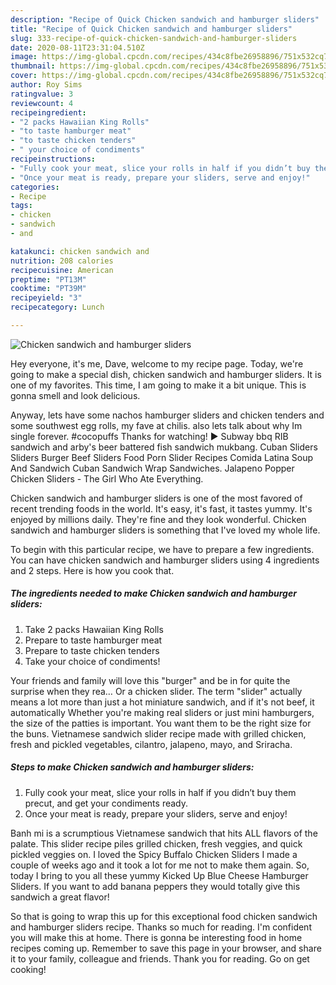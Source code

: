 ```yaml
---
description: "Recipe of Quick Chicken sandwich and hamburger sliders"
title: "Recipe of Quick Chicken sandwich and hamburger sliders"
slug: 333-recipe-of-quick-chicken-sandwich-and-hamburger-sliders
date: 2020-08-11T23:31:04.510Z
image: https://img-global.cpcdn.com/recipes/434c8fbe26958896/751x532cq70/chicken-sandwich-and-hamburger-sliders-recipe-main-photo.jpg
thumbnail: https://img-global.cpcdn.com/recipes/434c8fbe26958896/751x532cq70/chicken-sandwich-and-hamburger-sliders-recipe-main-photo.jpg
cover: https://img-global.cpcdn.com/recipes/434c8fbe26958896/751x532cq70/chicken-sandwich-and-hamburger-sliders-recipe-main-photo.jpg
author: Roy Sims
ratingvalue: 3
reviewcount: 4
recipeingredient:
- "2 packs Hawaiian King Rolls"
- "to taste hamburger meat"
- "to taste chicken tenders"
- " your choice of condiments"
recipeinstructions:
- "Fully cook your meat, slice your rolls in half if you didn’t buy them precut, and get your condiments ready."
- "Once your meat is ready, prepare your sliders, serve and enjoy!"
categories:
- Recipe
tags:
- chicken
- sandwich
- and

katakunci: chicken sandwich and 
nutrition: 208 calories
recipecuisine: American
preptime: "PT13M"
cooktime: "PT39M"
recipeyield: "3"
recipecategory: Lunch

---
```



![Chicken sandwich and hamburger sliders](https://img-global.cpcdn.com/recipes/434c8fbe26958896/751x532cq70/chicken-sandwich-and-hamburger-sliders-recipe-main-photo.jpg)

Hey everyone, it's me, Dave, welcome to my recipe page. Today, we're going to make a special dish, chicken sandwich and hamburger sliders. It is one of my favorites. This time, I am going to make it a bit unique. This is gonna smell and look delicious.

Anyway, lets have some nachos hamburger sliders and chicken tenders and some southwest egg rolls, my fave at chilis. also lets talk about why Im single forever. #cocopuffs Thanks for watching! ► Subway bbq RIB sandwich and arby&#39;s beer battered fish sandwich mukbang. Cuban Sliders Sliders Burger Beef Sliders Food Porn Slider Recipes Comida Latina Soup And Sandwich Cuban Sandwich Wrap Sandwiches. Jalapeno Popper Chicken Sliders - The Girl Who Ate Everything.

Chicken sandwich and hamburger sliders is one of the most favored of recent trending foods in the world. It's easy, it's fast, it tastes yummy. It's enjoyed by millions daily. They're fine and they look wonderful. Chicken sandwich and hamburger sliders is something that I've loved my whole life.


To begin with this particular recipe, we have to prepare a few ingredients. You can have chicken sandwich and hamburger sliders using 4 ingredients and 2 steps. Here is how you cook that.

##### The ingredients needed to make Chicken sandwich and hamburger sliders:

1. Take 2 packs Hawaiian King Rolls
1. Prepare to taste hamburger meat
1. Prepare to taste chicken tenders
1. Take  your choice of condiments!


Your friends and family will love this &#34;burger&#34; and be in for quite the surprise when they rea… Or a chicken slider. The term &#34;slider&#34; actually means a lot more than just a hot miniature sandwich, and if it&#39;s not beef, it automatically Whether you&#39;re making real sliders or just mini hamburgers, the size of the patties is important. You want them to be the right size for the buns. Vietnamese sandwich slider recipe made with grilled chicken, fresh and pickled vegetables, cilantro, jalapeno, mayo, and Sriracha. 

##### Steps to make Chicken sandwich and hamburger sliders:

1. Fully cook your meat, slice your rolls in half if you didn’t buy them precut, and get your condiments ready.
1. Once your meat is ready, prepare your sliders, serve and enjoy!


Banh mi is a scrumptious Vietnamese sandwich that hits ALL flavors of the palate. This slider recipe piles grilled chicken, fresh veggies, and quick pickled veggies on. I loved the Spicy Buffalo Chicken Sliders I made a couple of weeks ago and it took a lot for me not to make them again. So, today I bring to you all these yummy Kicked Up Blue Cheese Hamburger Sliders. If you want to add banana peppers they would totally give this sandwich a great flavor! 

So that is going to wrap this up for this exceptional food chicken sandwich and hamburger sliders recipe. Thanks so much for reading. I'm confident you will make this at home. There is gonna be interesting food in home recipes coming up. Remember to save this page in your browser, and share it to your family, colleague and friends. Thank you for reading. Go on get cooking!

